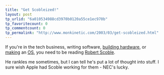 ```yaml
---
title: "Get Scobleized!"
layout: post
tp_urlid: "6a010534988cd3970b0120a55ce1ec970b"
tp_favoritecount: 0
tp_commentcount: 0
tp_permalink: "http://www.monkinetic.com/2003/03/get-scobleized.html"
---
```

If you&#39;re in the tech business, writing software, <a href="http://www.apple.com">building hardware</a>, or <a href="http://www.apple.com/macosx">making</a> an <a href="http://www.microsoft.com/windows/default.mspx">OS</a>, you need to be reading <a href="http://radio.weblogs.com/0001011/">Robert Scoble</a>.


He rankles me sometimes, but I can tell he&#39;s put a lot of thought into stuff. I sure wish Apple had Scoble working for them - NEC&#39;s lucky.
